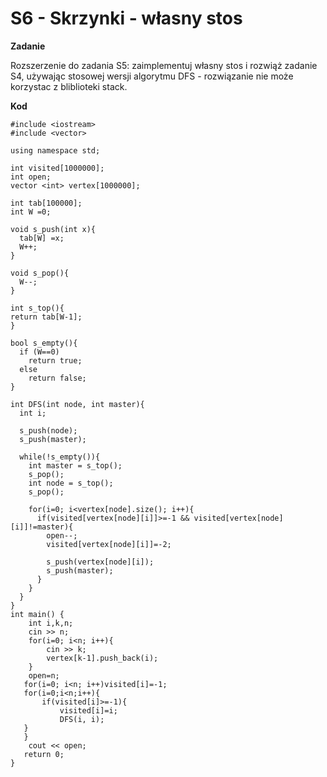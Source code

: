 # S6 - Skrzynki - własny stos

**Zadanie**

Rozszerzenie do zadania S5: zaimplementuj własny stos i rozwiąż zadanie S4, używając stosowej wersji algorytmu DFS - rozwiązanie nie może korzystac z bliblioteki stack.

**Kod**

    #include <iostream>
    #include <vector>

    using namespace std;

    int visited[1000000];
    int open;
    vector <int> vertex[1000000];

    int tab[100000];
    int W =0;

    void s_push(int x){
      tab[W] =x;
      W++;
    }

    void s_pop(){
      W--;
    }

    int s_top(){
    return tab[W-1]; 
    }

    bool s_empty(){
      if (W==0)
        return true;
      else 
        return false;
    }

    int DFS(int node, int master){
      int i;

      s_push(node);
      s_push(master);

      while(!s_empty()){
        int master = s_top();
        s_pop();
        int node = s_top();
        s_pop();

        for(i=0; i<vertex[node].size(); i++){
          if(visited[vertex[node][i]]>=-1 && visited[vertex[node][i]]!=master){
            open--;
            visited[vertex[node][i]]=-2;

            s_push(vertex[node][i]);
            s_push(master);
          }
        }
      }
    }
    int main() {
        int i,k,n;
        cin >> n;
        for(i=0; i<n; i++){
            cin >> k;
            vertex[k-1].push_back(i);
        }
        open=n;
       for(i=0; i<n; i++)visited[i]=-1;
       for(i=0;i<n;i++){
           if(visited[i]>=-1){
               visited[i]=i;
               DFS(i, i);
       }
       }
        cout << open;
       return 0;
    }
